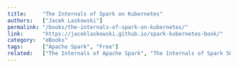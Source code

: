 ```yaml
---
title:     "The Internals of Spark on Kubernetes"
authors:   ["Jacek Laskowski"]
permalink: "/books/the-internals-of-spark-on-kubernetes/"
link:      "https://jaceklaskowski.github.io/spark-kubernetes-book/"
category:  "eBooks"
tags:      ["Apache Spark", "Free"]
related:   ["The Internals of Apache Spark", "The Internals of Spark SQL", "The Internals of Spark Structured Streaming"]
---
```

